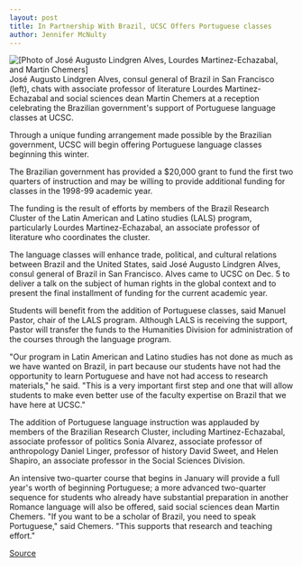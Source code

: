 ```yaml
---
layout: post
title: In Partnership With Brazil, UCSC Offers Portuguese classes
author: Jennifer McNulty
---
```


![\[Photo of José Augusto Lindgren Alves, Lourdes Martinez-Echazabal, and Martin Chemers\]][1] José Augusto Lindgren Alves, consul general of Brazil in San Francisco (left), chats with associate professor of literature Lourdes Martinez-Echazabal and social sciences dean Martin Chemers at a reception celebrating the Brazilian government's support of Portuguese language classes at UCSC.

Through a unique funding arrangement made possible by the Brazilian government, UCSC will begin offering Portuguese language classes beginning this winter.

The Brazilian government has provided a $20,000 grant to fund the first two quarters of instruction and may be willing to provide additional funding for classes in the 1998-99 academic year.

The funding is the result of efforts by members of the Brazil Research Cluster of the Latin American and Latino studies (LALS) program, particularly Lourdes Martinez-Echazabal, an associate professor of literature who coordinates the cluster.

The language classes will enhance trade, political, and cultural relations between Brazil and the United States, said José Augusto Lindgren Alves, consul general of Brazil in San Francisco. Alves came to UCSC on Dec. 5 to deliver a talk on the subject of human rights in the global context and to present the final installment of funding for the current academic year.

Students will benefit from the addition of Portuguese classes, said Manuel Pastor, chair of the LALS program. Although LALS is receiving the support, Pastor will transfer the funds to the Humanities Division for administration of the courses through the language program.

"Our program in Latin American and Latino studies has not done as much as we have wanted on Brazil, in part because our students have not had the opportunity to learn Portuguese and have not had access to research materials," he said. "This is a very important first step and one that will allow students to make even better use of the faculty expertise on Brazil that we have here at UCSC."

The addition of Portuguese language instruction was applauded by members of the Brazilian Research Cluster, including Martinez-Echazabal, associate professor of politics Sonia Alvarez, associate professor of anthropology Daniel Linger, professor of history David Sweet, and Helen Shapiro, an associate professor in the Social Sciences Division.

An intensive two-quarter course that begins in January will provide a full year's worth of beginning Portuguese; a more advanced two-quarter sequence for students who already have substantial preparation in another Romance language will also be offered, said social sciences dean Martin Chemers. "If you want to be a scholar of Brazil, you need to speak Portuguese," said Chemers. "This supports that research and teaching effort."

[1]: http://www1.ucsc.edu/oncampus/art/portuguese.97-12-15.gif

[Source](http://www1.ucsc.edu/oncampus/currents/97-12-15/portuguese.htm "Permalink to UCSC to offer classes in Portuguese: 12-15-97")
